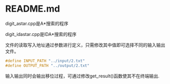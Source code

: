 # README.md

digit_astar.cpp是A\*搜索的程序

digit_idastar.cpp是IDA\*搜索的程序

文件的读取写入地址通过参数进行定义，只需修改其中值即可选择不同的输入输出文件。

```c
#define INPUT_PATH "../input/2.txt"
#define OUTPUT_PATH "../output/2.txt"
```

输入输出同时会输出移位过程，可通过修改get_result()函数使其不在终端输出.
